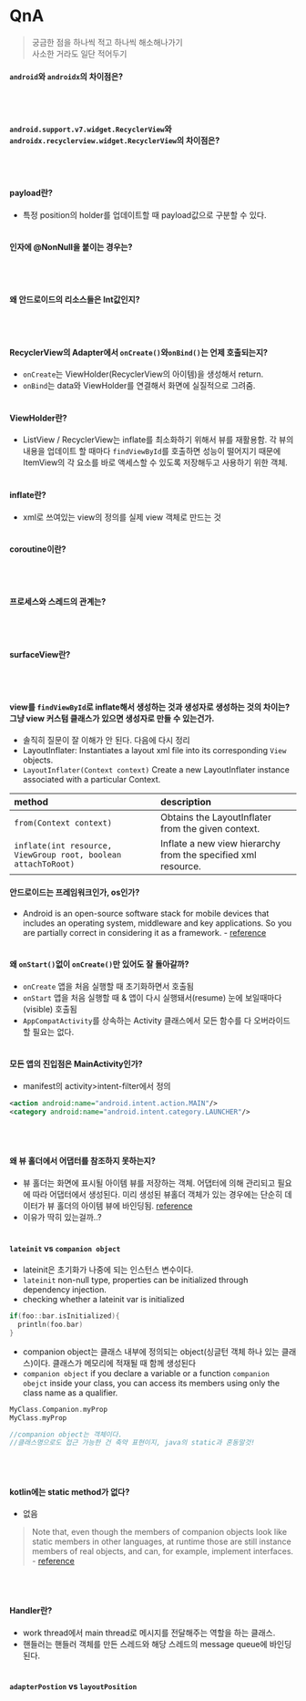 # QnA
> 궁금한 점을 하나씩 적고 하나씩 해소해나가기<br>
> 사소한 거라도 일단 적어두기

#### `android`와 `androidx`의 차이점은?
<br><br>
#### `android.support.v7.widget.RecyclerView`와 `androidx.recyclerview.widget.RecyclerView`의 차이점은?
<br><br>

#### payload란?
- 특정 position의 holder를 업데이트할 때 payload값으로 구분할 수 있다.
<br><br>

#### 인자에 @NonNull을 붙이는 경우는?
<br><br>
#### 왜 안드로이드의 리소스들은 Int값인지?
<br><br>
#### RecyclerView의 Adapter에서 `onCreate()`와`onBind()`는 언제 호출되는지?
- `onCreate`는 ViewHolder(RecyclerView의 아이템)을 생성해서 return.<br>
- `onBind`는 data와 ViewHolder를 연결해서 화면에 실질적으로 그려줌.
<br><br>
#### ViewHolder란?
- ListView / RecyclerView는 inflate를 최소화하기 위해서 뷰를 재활용함. 각 뷰의 내용을 업데이트 할 때마다 `findViewById`를 호출하면 성능이 떨어지기 때문에 ItemView의 각 요소를 바로 액세스할 수 있도록 저장해두고 사용하기 위한 객체.
<br><br>
#### inflate란?
- xml로 쓰여있는 view의 정의를 실제 view 객체로 만드는 것
<br><br>

#### coroutine이란?
<br><br>

#### 프로세스와 스레드의 관계는?
<br><br>

#### surfaceView란?
<br><br>

#### view를 `findViewById`로 inflate해서 생성하는 것과 생성자로 생성하는 것의 차이는? 그냥 view 커스텀 클래스가 있으면 생성자로 만들 수 있는건가.
- 솔직히 질문이 잘 이해가 안 된다. 다음에 다시 정리
- LayoutInflater: Instantiates a layout xml file into its corresponding `View` objects.
- `LayoutInflater(Context context)` Create a new LayoutInflater instance associated with a particular Context.

|method|description|
|:---|:---|
|`from(Context context)`|Obtains the LayoutInflater from the given context.|
|`inflate(int resource, ViewGroup root, boolean attachToRoot)`|Inflate a new view hierarchy from the specified xml resource.|


#### 안드로이드는 프레임워크인가, os인가?
- Android is an open-source software stack for mobile devices that includes an operating system, middleware and key applications. So you are partially correct in considering it as a framework. - [reference](https://softwareengineering.stackexchange.com/questions/51769/is-android-a-language-or-a-framework-platform)
<br><br>

#### 왜 `onStart()`없이 `onCreate()`만 있어도 잘 돌아갈까?
- `onCreate` 앱을 처음 실행할 때 초기화하면서 호출됨
- `onStart` 앱을 처음 실행할 때 & 앱이 다시 실행돼서(resume) 눈에 보일때마다(visible) 호출됨
- `AppCompatActivity`를 상속하는 Activity 클래스에서 모든 함수를 다 오버라이드 할 필요는 없다.
<br><br>

#### 모든 앱의 진입점은 MainActivity인가?
- manifest의 activity>intent-filter에서 정의
```xml
<action android:name="android.intent.action.MAIN"/>	
<category android:name="android.intent.category.LAUNCHER"/>
```
<br><br>

#### 왜 뷰 홀더에서 어댑터를 참조하지 못하는지?
- 뷰 홀더는 화면에 표시될 아이템 뷰를 저장하는 객체. 어댑터에 의해 관리되고 필요에 따라 어댑터에서 생성된다. 미리 생성된 뷰홀더 객체가 있는 경우에는 단순히 데이터가 뷰 홀더의 아이템 뷰에 바인딩됨.
[reference](https://recipes4dev.tistory.com/154)
- 이유가 딱히 있는걸까..?
<br><br>


#### `lateinit` vs `companion object`
- lateinit은 초기화가 나중에 되는 인스턴스 변수이다.<br>
- `lateinit` non-null type, properties can be initialized through dependency injection. 
- checking whether a lateinit var is initialized
```kotlin
if(foo::bar.isInitialized){
  println(foo.bar)
}
```
- companion object는 클래스 내부에 정의되는 object(싱글턴 객체 하나 있는 클래스)이다. 클래스가 메모리에 적재될 때 함께 생성된다
- `companion object` if you declare a variable or a function `companion obejct` inside your class, you can access its members using only the class name as a qualifier.

```kotlin
MyClass.Companion.myProp
MyClass.myProp

//companion object는 객체이다. 
//클래스명으로도 접근 가능한 건 축약 표현이지, java의 static과 혼동말것!
```

<br><br>

#### kotlin에는 static method가 없다?
- 없음
> Note that, even though the members of companion objects look like static members in other languages, at runtime those are still instance members of real objects, and can, for example, implement interfaces. - [reference](https://kotlinlang.org/docs/object-declarations.html#companion-objects)

<br><br>

#### Handler란?
- work thread에서 main thread로 메시지를 전달해주는 역할을 하는 클래스.
- 핸들러는 핸들러 객체를 만든 스레드와 해당 스레드의 message queue에 바인딩된다.
<br><br>

#### `adapterPostion` vs `layoutPosition`
<br><br>
